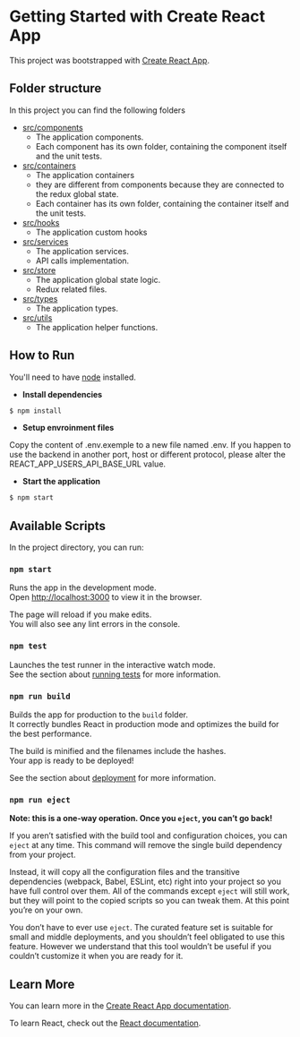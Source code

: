 # Getting Started with Create React App

This project was bootstrapped with [Create React App](https://github.com/facebook/create-react-app).

## Folder structure

In this project you can find the following folders

- [src/components](src/components/)
    - The application components.
    - Each component has its own folder, containing the component itself and the unit tests.
- [src/containers](src/containers/)
    - The application containers
    - they are different from components because they are connected to the redux global state.
    - Each container has its own folder, containing the container itself and the unit tests.
- [src/hooks](src/hooks)
    - The application custom hooks
- [src/services](src/services)
    - The application services.
    - API calls implementation.
- [src/store](src/store)
    - The application global state logic.
    - Redux related files.
- [src/types](src/types)
    - The application types.
- [src/utils](src/utils)
    - The application helper functions.

## How to Run

You'll need to have [node](https://nodejs.org/en/download) installed.

* **Install dependencies**

```bash
$ npm install
```

* **Setup envroinment files**

Copy the content of .env.exemple to a new file named .env.
If you happen to use the backend in another port, host or different protocol, please alter the REACT_APP_USERS_API_BASE_URL value.

* **Start the application**

```bash
$ npm start
```

## Available Scripts

In the project directory, you can run:

### `npm start`

Runs the app in the development mode.\
Open [http://localhost:3000](http://localhost:3000) to view it in the browser.

The page will reload if you make edits.\
You will also see any lint errors in the console.

### `npm test`

Launches the test runner in the interactive watch mode.\
See the section about [running tests](https://facebook.github.io/create-react-app/docs/running-tests) for more information.

### `npm run build`

Builds the app for production to the `build` folder.\
It correctly bundles React in production mode and optimizes the build for the best performance.

The build is minified and the filenames include the hashes.\
Your app is ready to be deployed!

See the section about [deployment](https://facebook.github.io/create-react-app/docs/deployment) for more information.

### `npm run eject`

**Note: this is a one-way operation. Once you `eject`, you can’t go back!**

If you aren’t satisfied with the build tool and configuration choices, you can `eject` at any time. This command will remove the single build dependency from your project.

Instead, it will copy all the configuration files and the transitive dependencies (webpack, Babel, ESLint, etc) right into your project so you have full control over them. All of the commands except `eject` will still work, but they will point to the copied scripts so you can tweak them. At this point you’re on your own.

You don’t have to ever use `eject`. The curated feature set is suitable for small and middle deployments, and you shouldn’t feel obligated to use this feature. However we understand that this tool wouldn’t be useful if you couldn’t customize it when you are ready for it.

## Learn More

You can learn more in the [Create React App documentation](https://facebook.github.io/create-react-app/docs/getting-started).

To learn React, check out the [React documentation](https://reactjs.org/).
